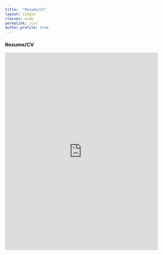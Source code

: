 ```yaml
---
title:  "Resume/CV"
layout: single
classes: wide
permalink: /cv/
author_profile: true
---
```


### Resume/CV
<iframe src="https://onedrive.l
ive.com/embed?cid=F1C24893951DAF91&resid=F1C24893951DAF91%2129334&authkey=AEfALZQjxv1iXAY&em=2" width="100%" height="650" frameborder="0" scrolling="no"></iframe>